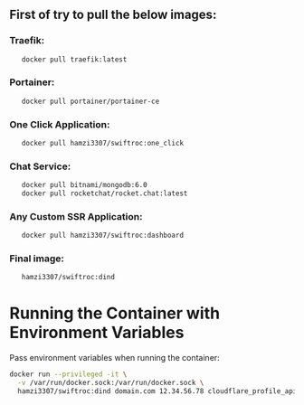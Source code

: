 ## First of try to pull the below images:
### Traefik:
```bash
   docker pull traefik:latest
```

### Portainer:
```bash
   docker pull portainer/portainer-ce
```

### One Click Application:
```bash
   docker pull hamzi3307/swiftroc:one_click
```

### Chat Service:
```bash
   docker pull bitnami/mongodb:6.0
   docker pull rocketchat/rocket.chat:latest
```

### Any Custom SSR Application:
```bash
   docker pull hamzi3307/swiftroc:dashboard
```

### Final image:
```bash
   hamzi3307/swiftroc:dind
```


# Running the Container with Environment Variables
Pass environment variables when running the container:

```bash
docker run --privileged -it \
  -v /var/run/docker.sock:/var/run/docker.sock \
  hamzi3307/swiftroc:dind domain.com 12.34.56.78 cloudflare_profile_api_token
```
